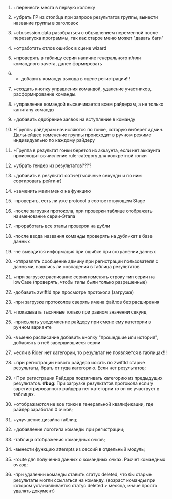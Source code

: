 1. +перенести места в первую колонку
2. +убрать ГР из столбца при запросе результатов группы, вынести название группы в заголовок
3. +ctx.session.data разобраться с объявлением переменной после перезапуска программы, так как старое меню может "давать баги"
4. +отработать отлов ошибок в сцене wizard
5. +проверять в таблицу серии наличие генерального и/или командного зачета, далее формировать
6. - добавить команду выхода в сцене регистрации!!!
7. +создать кнопку управления командой, удаление участников, расформирование команды.
8. +управление командой высвечивается всем райдерам, а не только капитану команды
9. +добавить одобрение заявок на вступление в команду
10. +Группы райдерам начисляются по гонке, которую выберет админ. Дальнейшее изменение группы происходит в ручном режиме индивидуально по каждому райдеру
11. +Группа в результат гонки берется из аккаунта, если нет аккаунта происходит вычисление rule-category для конкретной гонки
12. +убрать гендер из результатов????
13. +добавить в результат сотые(тысячные секунды и по ним сортировать рейтинг)
14. +заменить маин меню на функцию

15. -проверять, есть ли уже protocol в соответствующем Stage
16. -после загрузки протокола, при проверки таблице отображать наименование серии-Этапа
17. -проработать все этапы проверок на дубли
18. -после ввода названия команды проверять на дубликат в базе данных
19. -не выводится информация при ошибке при сохранении данных
20. -отправлять сообщение админу при регистрации пользователя с данными, нашлись ли совпадения в таблица результатов
21. +при загрузке расписание серии изменять строку тип серии на lowCase (проверять, чтобы типы были только разрешенные)
22. -добавить zwiftId при просмотре протокола (загрузке)
23. -при загрузке протоколов сверять имена файлов без расширения
24. +показывать тысячные только при равном значении секунд
25. -присылать уведомление райдеру при смене ему категории в ручном варианте
26. -в меню расписание добавить кнопку "прошедшие или история", добавлять в неё завершившиеся серии
27. +если в Rider нет категории, то результат не появляется в таблицах!!!
28. +при регистрации нового райдера искать по zwiftId старые результаты, брать от туда категорию. Если нет результатов;
29. +При регистрации Райдера подтягивать категорию из предыдущих результатов. **#bug**: При загрузке результатов протокола если у зарегистрированного райдера нет категории то он не участвует в таблицах.
30. +отображаются не все гонки в генеральной квалификации, где райдер заработал 0 очков;
31. +улучшение дизайна таблиц;
32. +добавление логотипа команды при регистрации;
33. -таблица отображения командных очков;
34. -вынести функцию attempts из сессий в отдельный модуль;
35. -route для получения данных о командных очках. Расчет командных очков;
36. -при удалении команды ставить статус deleted, что бы старые результаты могли ссылаться на команду. (возраст команды при котором устанавливается статус deleted > месяца, иначе просто удалять документ)
